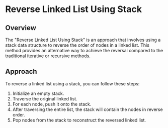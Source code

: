 # Reverse Linked List Using Stack

## Overview
The "Reverse Linked List Using Stack" is an approach that involves using a stack data structure to reverse the order of nodes in a linked list. This method provides an alternative way to achieve the reversal compared to the traditional iterative or recursive methods.

## Approach
To reverse a linked list using a stack, you can follow these steps:

1. Initialize an empty stack.
2. Traverse the original linked list.
3. For each node, push it onto the stack.
4. After traversing the entire list, the stack will contain the nodes in reverse order.
5. Pop nodes from the stack to reconstruct the reversed linked list.


